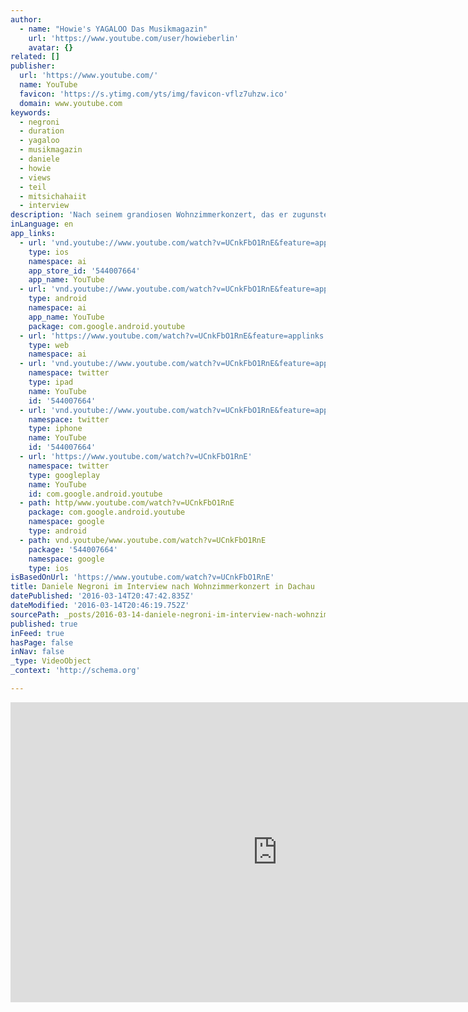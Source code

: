 ```yaml
---
author:
  - name: "Howie's YAGALOO Das Musikmagazin"
    url: 'https://www.youtube.com/user/howieberlin'
    avatar: {}
related: []
publisher:
  url: 'https://www.youtube.com/'
  name: YouTube
  favicon: 'https://s.ytimg.com/yts/img/favicon-vflz7uhzw.ico'
  domain: www.youtube.com
keywords:
  - negroni
  - duration
  - yagaloo
  - musikmagazin
  - daniele
  - howie
  - views
  - teil
  - mitsichahaiit
  - interview
description: 'Nach seinem grandiosen Wohnzimmerkonzert, das er zugunsten des 2015er Crowdfundings von YAGALOO.TV in Dachau bei München gegeben hat, stand Daniele Negroni auch noch Rede und Antwort im Interview.'
inLanguage: en
app_links:
  - url: 'vnd.youtube://www.youtube.com/watch?v=UCnkFbO1RnE&feature=applinks'
    type: ios
    namespace: ai
    app_store_id: '544007664'
    app_name: YouTube
  - url: 'vnd.youtube://www.youtube.com/watch?v=UCnkFbO1RnE&feature=applinks'
    type: android
    namespace: ai
    app_name: YouTube
    package: com.google.android.youtube
  - url: 'https://www.youtube.com/watch?v=UCnkFbO1RnE&feature=applinks'
    type: web
    namespace: ai
  - url: 'vnd.youtube://www.youtube.com/watch?v=UCnkFbO1RnE&feature=applinks'
    namespace: twitter
    type: ipad
    name: YouTube
    id: '544007664'
  - url: 'vnd.youtube://www.youtube.com/watch?v=UCnkFbO1RnE&feature=applinks'
    namespace: twitter
    type: iphone
    name: YouTube
    id: '544007664'
  - url: 'https://www.youtube.com/watch?v=UCnkFbO1RnE'
    namespace: twitter
    type: googleplay
    name: YouTube
    id: com.google.android.youtube
  - path: http/www.youtube.com/watch?v=UCnkFbO1RnE
    package: com.google.android.youtube
    namespace: google
    type: android
  - path: vnd.youtube/www.youtube.com/watch?v=UCnkFbO1RnE
    package: '544007664'
    namespace: google
    type: ios
isBasedOnUrl: 'https://www.youtube.com/watch?v=UCnkFbO1RnE'
title: Daniele Negroni im Interview nach Wohnzimmerkonzert in Dachau
datePublished: '2016-03-14T20:47:42.835Z'
dateModified: '2016-03-14T20:46:19.752Z'
sourcePath: _posts/2016-03-14-daniele-negroni-im-interview-nach-wohnzimmerkonzert-in-dacha.md
published: true
inFeed: true
hasPage: false
inNav: false
_type: VideoObject
_context: 'http://schema.org'

---
```

<iframe src="https://cdn.embedly.com/widgets/media.html?src=https%3A%2F%2Fwww.youtube.com%2Fembed%2FUCnkFbO1RnE%3Ffeature%3Doembed&amp;url=https%3A%2F%2Fwww.youtube.com%2Fwatch%3Fv%3DUCnkFbO1RnE&amp;image=https%3A%2F%2Fi.ytimg.com%2Fvi%2FUCnkFbO1RnE%2Fhqdefault.jpg&amp;key=b7d04c9b404c499eba89ee7072e1c4f7&amp;type=text%2Fhtml&amp;schema=youtube" width="854" height="480" scrolling="no" frameborder="0" allowfullscreen="allowfullscreen" style=""></iframe>